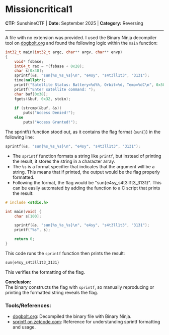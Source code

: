# Missioncritical1

**CTF:** SunshineCTF | **Date:** September 2025 | **Category:** Reversing
___

A file with no extension was provided. I used the Binary Ninja decompiler tool on [dogbolt.org](dogbolt.org) and found the following logic within the `main` function:

```C
int32_t main(int32_t argc, char** argv, char** envp)
{
    void* fsbase;
    int64_t rax = *(fsbase + 0x28);
    char s[0x40];
    sprintf(&s, "sun{%s_%s_%s}\n", "e4sy", "s4t3ll1t3", "3131");
    time(nullptr);
    printf("Satellite Status: Battery=%d%%, Orbit=%d, Temp=%dC\n", 0x50, 0x20, 0xffffffe7);
    printf("Enter satellite command: ");
    char buf[0x38];
    fgets(&buf, 0x32, stdin);
    
    if (strcmp(&buf, &s))
        puts("Access Denied!");
    else
        puts("Access Granted!");
```

The sprintf() function stood out, as it contains the flag format (`sun{}`) in the following line:
```C
sprintf(&s, "sun{%s_%s_%s}\n", "e4sy", "s4t3ll1t3", "3131");
```
* The `sprintf` function formats a string like `printf`, but instead of printing the result, it stores the string in a character array.
* The `%s` is a format specifier that indicates that the argument will be a string. This means that if printed, the output would be the flag properly formatted.
* Following the format, the flag would be "sun{e4sy_s4t3ll1t3_3131}". This can be easily automated by adding the function to a C script that prints the result:
```C
# include <stdio.h>

int main(void) {
    char s[100];

    sprintf(&s, "sun{%s_%s_%s}\n", "e4sy", "s4t3ll1t3", "3131");
    printf("%s", s);

    return 0;
}
```
This code runs the `sprintf` function then prints the result:
```C
sun{e4sy_s4t3ll1t3_3131}
```
This verifies the formatting of the flag.

**Conclusion:**<br />
The binary constructs the flag with `sprintf`, so manually reproducing or printing the formatted string reveals the flag.

### Tools/References:
* [dogbolt.org](dogbolt.org): Decompiled the binary file with Binary Ninja.
* [sprintf on zetcode.com](https://www.zetcode.com/clang/sprintf/): Reference for understanding sprintf formatting and usage.
